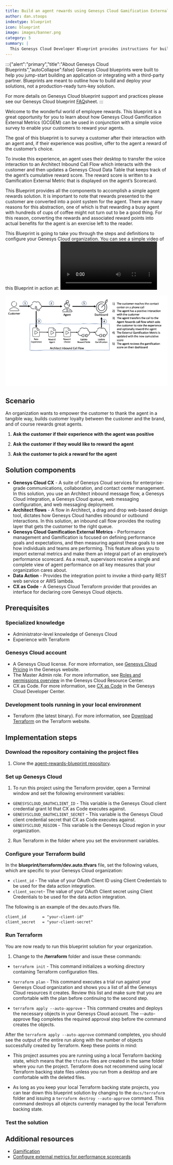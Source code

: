 ```yaml
---
title: Build an agent rewards using Genesys Cloud Gamification External Metrics
author: dan.stoops
indextype: blueprint
icon: blueprint
image: images/banner.png
category: 5
summary: |
  This Genesys Cloud Developer Blueprint provides instructions for building an agent rewards using Genesys Cloud Gamification External Metrics. The goal of this blueprint is to survey a customer after their interaction with an agent and, if their experience was positive, offer to the agent a reward of the customer’s choice.  This action empowers the customer to thank the agent in a tangible way, builds customer loyalty between the customer and the brand, and of course rewards great agents. You can deploy all the components used in this solution with the Terraform Genesys Cloud CX as Code provider.
---
```

:::{"alert":"primary","title":"About Genesys Cloud Blueprints","autoCollapse":false} 
Genesys Cloud blueprints were built to help you jump-start building an application or integrating with a third-party partner. 
Blueprints are meant to outline how to build and deploy your solutions, not a production-ready turn-key solution.
 
For more details on Genesys Cloud blueprint support and practices 
please see our Genesys Cloud blueprint [FAQ](https://developer.genesys.cloud/blueprints/faq)sheet.
:::

Welcome to the wonderful world of employee rewards.  This blueprint is a great opportunity for you to learn about how Genesys Cloud Gamification External Metrics (GCGEM) can be used in conjunction with a simple voice survey to enable your customers to reward your agents.

The goal of this blueprint is to survey a customer after their interaction with an agent and, if their experience was positive, offer to the agent a reward of the customer’s choice.

To invoke this experience, an agent uses their desktop to transfer the voice interaction to an Architect Inbound Call Flow which interacts with the customer and then updates a Genesys Cloud Data Table that keeps track of the agent’s cumulative reward score. The reward score is written to a Gamification External Metric that is displayed on the agent’s Scorecard.

This Blueprint provides all the components to accomplish a simple agent rewards solution. It is important to note that rewards presented to the customer are converted into a point system for the agent. There are many reasons for this abstraction, one of which is that rewarding a busy agent with hundreds of cups of coffee might not turn out to be a good thing. For this reason, converting the rewards and associated reward points into actual benefits for the agent is an exercise left to the reader.

This Blueprint is going to take you through the steps and definitions to configure your Genesys Cloud organization.  You can see a simple video of this Blueprint in action at: <Video not yet uploaded>


![Agent Rewards](images/overview.png "Agent Rewards")

## Scenario

An organization wants to empower the customer to thank the agent in a tangible way, builds customer loyalty between the customer and the brand, and of course rewards great agents.

1. **Ask the customer if their experience with the agent was positive**

2. **Ask the customer if they would like to reward the agent**

3. **Ask the customer to pick a reward for the agent**

## Solution components

* **Genesys Cloud CX** - A suite of Genesys Cloud services for enterprise-grade communications, collaboration, and contact center management. In this solution, you use an Architect inbound message flow, a Genesys Cloud integration, a Genesys Cloud queue, web messaging configuration, and web messaging deployment.
* **Architect flows** - A flow in Architect, a drag and drop web-based design tool, dictates how Genesys Cloud handles inbound or outbound interactions.  In this solution, an inbound call flow provides the routing layer that gets the customer to the right queue.
* **Genesys Cloud Gamification External Metrics** - Performance management and Gamification is focused on defining performance goals and expectations, and then measuring against these goals to see how individuals and teams are performing. This feature allows you to import external metrics and make them an integral part of an employee’s performance scorecard. As a result, supervisors receive a single and complete view of agent performance on all key measures that your organization cares about.
* **Data Action** - Provides the integration point to invoke a third-party REST web service or AWS lambda.
* **CX as Code** - A Genesys Cloud Terraform provider that provides an interface for declaring core Genesys Cloud objects.

## Prerequisites

### Specialized knowledge

* Administrator-level knowledge of Genesys Cloud
* Experience with Terraform

### Genesys Cloud account

* A Genesys Cloud license. For more information, see [Genesys Cloud Pricing](https://www.genesys.com/pricing "Opens the Genesys Cloud pricing page") in the Genesys website.
* The Master Admin role. For more information, see [Roles and permissions overview](https://help.mypurecloud.com/?p=24360 "Opens the Roles and permissions overview article") in the Genesys Cloud Resource Center.
* CX as Code. For more information, see [CX as Code](https://developer.genesys.cloud/devapps/cx-as-code/ "Goes to the CX as Code page") in the Genesys Cloud Developer Center.

### Development tools running in your local environment

* Terraform (the latest binary). For more information, see [Download Terraform](https://www.terraform.io/downloads.html "Goes to the Download Terraform page") on the Terraform website.

## Implementation steps

### Download the repository containing the project files

1. Clone the [agent-rewards-blueprint repository](https://github.com/GenesysCloudBlueprints/agent-rewards-blueprint "Opens the agent-rewards-blueprint repository in GitHub").

### Set up Genesys Cloud

1. To run this project using the Terraform provider, open a Terminal window and set the following environment variables:

 * `GENESYSCLOUD_OAUTHCLIENT_ID` - This variable is the Genesys Cloud client credential grant Id that CX as Code executes against. 
 * `GENESYSCLOUD_OAUTHCLIENT_SECRET` - This variable is the Genesys Cloud client credential secret that CX as Code executes against. 
 * `GENESYSCLOUD_REGION` - This variable is the Genesys Cloud region in your organization.

2. Run Terraform in the folder where you set the environment variables. 

### Configure your Terraform build

In the **blueprint/terraform/dev.auto.tfvars** file, set the following values, which are specific to your Genesys Cloud organization:

* `client_id` - The value of your OAuth Client ID using Client Credentials to be used for the data action integration.
* `client_secret`- The value of your OAuth Client secret using Client Credentials to be used for the data action integration.

The following is an example of the dev.auto.tfvars file.

```
client_id       = "your-client-id"
client_secret   = "your-client-secret"
```

### Run Terraform

You are now ready to run this blueprint solution for your organization. 

1. Change to the **/terraform** folder and issue these commands:

* `terraform init` - This command initializes a working directory containing Terraform configuration files.
  
* `terraform plan` - This command executes a trial run against your Genesys Cloud organization and shows you a list of all the Genesys Cloud resources it creates. Review this list and make sure that you are comfortable with the plan before continuing to the second step.

* `terraform apply --auto-approve` - This command creates and deploys the necessary objects in your Genesys Cloud account. The --auto-approve flag completes the required approval step before the command creates the objects.

After the `terraform apply --auto-approve` command completes, you should see the output of the entire run along with the number of objects successfully created by Terraform. Keep these points in mind:

*  This project assumes you are running using a local Terraform backing state, which means that the `tfstate` files are created in the same folder where you run the project. Terraform does not recommend using local Terraform backing state files unless you run from a desktop and are comfortable with the deleted files.

* As long as you keep your local Terraform backing state projects, you can tear down this blueprint solution by changing to the `docs/terraform` folder and issuing a `terraform destroy --auto-approve` command. This command destroys all objects currently managed by the local Terraform backing state.

### Test the solution

<!-- 1. Go to your website and start a web message.
   ![Start web message interaction](images/1-customer-interaction.png "Start web message interaction")
2. To answer the message as an agent, in your Genesys Cloud organization change your status to **On Queue** and answer the incoming interaction.
3. Interact with the customer by sending responses as an agent.
   ![Agent message interaction](images/2-agent-interaction.png "Agent message interaction")
4. End the interaction with the customer and select a wrap-up code.
   ![Select wrap-up code](images/3-processed-wrapup.png "Select wrap-up code")
5. As a customer, send another message. Select Yes from the quick response to be connected again to an agent.
   ![Customer answers yes](images/4-quick-response.png "Customer answers yes")
6. As an agent, answer the interaction and resume your conversation with the customer.
   ![Agent message interaction](images/5-update-order.png "Agent message interaction")
7. As an agent, end the interaction and select a wrap-up code.
   ![Select wrap-up code](images/6-processed-wrapup-2.png "Select wrap-up code")
8. As a customer, send another message and select No from the quick response.
   ![Customer answers no](images/7-quick-response-no.png "Customer answers no")
9. The last customer's message will not be routed to ACD and agent. -->

## Additional resources

* [Gamification](https://www.genesys.com/capabilities/gamification-call-center-employees "Opens the Gamification page")
* [Configure external metrics for performance scorecards](https://help.mypurecloud.com/articles/configure-external-metrics-for-performance-scorecards/ "Opens the Configure external metrics for performance scorecards page")
